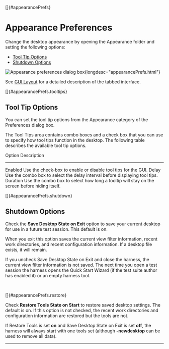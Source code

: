 <!---
  $Id$

  Copyright (c) 2001, 2024, Oracle and/or its affiliates. All rights reserved.
  DO NOT ALTER OR REMOVE COPYRIGHT NOTICES OR THIS FILE HEADER.

  This code is free software; you can redistribute it and/or modify it
  under the terms of the GNU General Public License version 2 only, as
  published by the Free Software Foundation.  Oracle designates this
  particular file as subject to the "Classpath" exception as provided
  by Oracle in the LICENSE file that accompanied this code.

  This code is distributed in the hope that it will be useful, but WITHOUT
  ANY WARRANTY; without even the implied warranty of MERCHANTABILITY or
  FITNESS FOR A PARTICULAR PURPOSE.  See the GNU General Public License
  version 2 for more details (a copy is included in the LICENSE file that
  accompanied this code).

  You should have received a copy of the GNU General Public License version
  2 along with this work; if not, write to the Free Software Foundation,
  Inc., 51 Franklin St, Fifth Floor, Boston, MA 02110-1301 USA.

  Please contact Oracle, 500 Oracle Parkway, Redwood Shores, CA 94065 USA
  or visit www.oracle.com if you need additional information or have any
  questions.
-->

[]{#appearancePrefs}

# Appearance Preferences

Change the desktop appearance by opening the Appearance folder and setting the following options:

-   [Tool Tip Options](#appearancePrefs.tooltips)
-   [Shutdown Options](#appearancePrefs.shutdown)

![Appearance preferences dialog
box](../../images/JT4appearancePrefs.gif){longdesc="appearancePrefs.html"}

See [GUI Layout](desktopStyles.html) for a detailed description of the tabbed interface.

[]{#appearancePrefs.tooltips}

## Tool Tip Options

You can set the tool tip options from the Appearance category of the Preferences dialog box.

The Tool Tips area contains combo boxes and a check box that you can use to specify how tool tips
function in the desktop. The following table describes the available tool tip options.

  Option     Description
  ---------- ----------------------------------------------------------------------------------------------
  Enabled    Use the check-box to enable or disable tool tips for the GUI.
  Delay      Use the combo box to select the delay interval before displaying tool tips.
  Duration   Use the combo box to select how long a tooltip will stay on the screen before hiding itself.

[]{#appearancePrefs.shutdown}

## Shutdown Options

Check the **Save Desktop State on Exit** option to save your current desktop for use in a future
test session. This default is on.

When you exit this option saves the current view filter information, recent work directories, and
recent configuration information. If a desktop file exists, it will remain.

If you uncheck Save Desktop State on Exit and close the harness, the current view filter information
is not saved. The next time you open a test session the harness opens the Quick Start Wizard (if the
test suite author has enabled it) or an empty harness tool.

 

[]{#appearancePrefs.restore}

Check **Restore Tools State on Start** to restore saved desktop settings. The default is on. If this
option is not checked, the recent work directories and configuration information are restored but
the tools are not.

If Restore Tools is set **on** and Save Desktop State on Exit is set **off**, the harness will
always start with one tools set (although **-newdesktop** can be used to remove all data).

----------------------------------------------------------------------------------------------------

